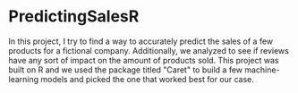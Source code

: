 # PredictingSalesR
In this project, I try to find a way to accurately predict the sales of a few products for a fictional company. 
Additionally, we analyzed to see if reviews have any sort of impact on the amount of products sold.
This project was built on R and we used the package titled "Caret" to build a few machine-learning models and picked the one that worked best for our case.
